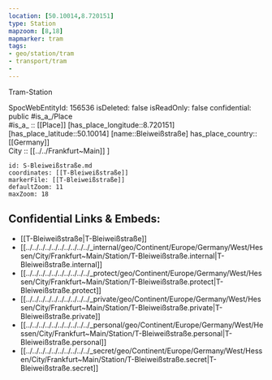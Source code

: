 ```yaml
---
location: [50.10014,8.720151] 
type: Station 
mapzoom: [8,18] 
mapmarker: tram 
tags:
- geo/station/tram
- transport/tram 
- 
---
```


Tram-Station 

SpocWebEntityId: 156536
isDeleted: false
isReadOnly: false
confidential: public
#is_a_/Place  
#is_a_ :: [[Place]] 
[has_place_longitude::8.720151] 
[has_place_latitude::50.10014] 
[name::Bleiweißstraße] 
has_place_country:: [[Germany]]  
City :: [[../../Frankfurt~Main]] ] 


```leaflet
id: S-Bleiweißstraße.md
coordinates: [[T-Bleiweißstraße]] 
markerFile: [[T-Bleiweißstraße]] 
defaultZoom: 11 
maxZoom: 18
```


## Confidential Links & Embeds: 
- [[T-Bleiweißstraße|T-Bleiweißstraße]] 
- [[../../../../../../../../../../_internal/geo/Continent/Europe/Germany/West/Hessen/City/Frankfurt~Main/Station/T-Bleiweißstraße.internal|T-Bleiweißstraße.internal]] 
- [[../../../../../../../../../../_protect/geo/Continent/Europe/Germany/West/Hessen/City/Frankfurt~Main/Station/T-Bleiweißstraße.protect|T-Bleiweißstraße.protect]] 
- [[../../../../../../../../../../_private/geo/Continent/Europe/Germany/West/Hessen/City/Frankfurt~Main/Station/T-Bleiweißstraße.private|T-Bleiweißstraße.private]] 
- [[../../../../../../../../../../_personal/geo/Continent/Europe/Germany/West/Hessen/City/Frankfurt~Main/Station/T-Bleiweißstraße.personal|T-Bleiweißstraße.personal]] 
- [[../../../../../../../../../../_secret/geo/Continent/Europe/Germany/West/Hessen/City/Frankfurt~Main/Station/T-Bleiweißstraße.secret|T-Bleiweißstraße.secret]] 
